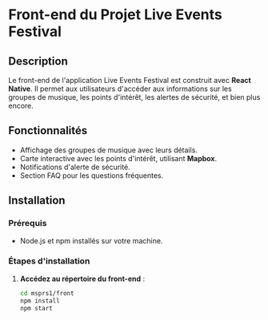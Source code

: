 # Front-end du Projet Live Events Festival

## Description

Le front-end de l'application Live Events Festival est construit avec **React Native**. Il permet aux utilisateurs d'accéder aux informations sur les groupes de musique, les points d'intérêt, les alertes de sécurité, et bien plus encore.

## Fonctionnalités

- Affichage des groupes de musique avec leurs détails.
- Carte interactive avec les points d'intérêt, utilisant **Mapbox**.
- Notifications d'alerte de sécurité.
- Section FAQ pour les questions fréquentes.

## Installation

### Prérequis

- Node.js et npm installés sur votre machine.

### Étapes d'installation

1. **Accédez au répertoire du front-end** :
   ```bash
   cd msprs1/front
   npm install
   npm start